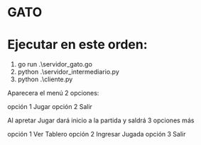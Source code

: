 # GATO
# Ejecutar en este orden:


1.  go run .\servidor_gato.go  
2.  python .\servidor_intermediario.py     
3.  python .\cliente.py     


Aparecera el menú 2 opciones:

opción 1 Jugar
opción 2 Salir


Al apretar Jugar dará inicio a la partida y saldrá 3 opciones más

opción 1 Ver Tablero
opción 2 Ingresar Jugada
opción 3 Salir 



